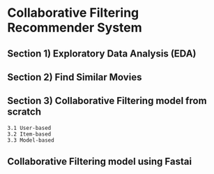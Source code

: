 # Collaborative Filtering Recommender System


## Section 1) Exploratory Data Analysis (EDA)
## Section 2) Find Similar Movies
## Section 3) Collaborative Filtering model from scratch
	3.1 User-based
	3.2 Item-based
	3.3 Model-based
## Collaborative Filtering model using Fastai